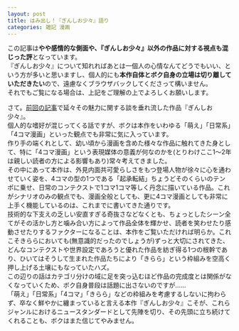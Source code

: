 ```yaml
---
layout: post
title: はみ出し！『ぎんしお少々』語り
categories: 雑記 漫画
---
```


この記事は**やや感情的な側面や、『ぎんしお少々』以外の作品に対する視点も混じった評**となっています。  
『ぎんしお少々』について知れればあとは一個人の心情なんてどうでもいい、という方が多いと思いますし、個人的にも**本作自体とボク自身の立場は切り離していただきたい**ので、遠慮なくブラウザバックしてくださって構いません。  
それでもご覧になる場合は、上記をご理解の上でよろしくお願いします。

さて。[前回の記事][Ref1]で延々その魅力に関する談を垂れ流した作品『ぎんしお少々』。  
個人的な嗜好が混じってくる話ですが、ボクは本作をいわゆる「萌え」「日常系」「4コマ漫画」といった観点でも非常に気に入っています。  
作り手の端くれとして、幼い頃から漫画を含めた様々な作品に触れてきた身として、特に「4コマ漫画」という表現媒体の意義が何なのかを(とりわけここ1〜2年は親しい読者の方による影響もあり)常々考えてきました。  
その中にあって本作は、外見内面共可愛らしさをもつ登場人物が徐々に心を通わせていく姿を、4コマの型の1つである「起承転結」ちょうどそのくらいのテンポに乗せ、日常のコンテクストで1コマ1コマ等しく丹念に描いている作品。これがシナリオのみの観点でも、漫画全般としても、更に4コマ漫画としても非常に上手く機能しているのは、これまでに書いてきた通りです。  
技術的な下支えの乏しい安直すぎる奇抜さなどなくとも、ちょっとしたシーン全てがその活かし方と噛み合い方によって作品全体を輝かせ、読者を笑わせたり感動させたりするファクターになることは、本作をご覧いただければ明らか。これこそきららにおいても(無意識的だったのでしょうが)ずっと大切にされてきた、どんなコンテクストや世界設定であろうと優れた作品を紡ぎ得る1つの根幹であり、ひいてはそうして生まれた作品たちにより「きらら」という枠組みを空高く押し上げる土壌にもなっていたハズ。  
この辺りの話はカテゴリ分けの域に足を突っ込むほど作品の完成度とは関係がなくなっていくため、ボク自身普段は話題に出さないのですが……  
「萌え」「日常系」「4コマ」「きらら」などの枠組みを考慮するしないに拘わらず、卒なく鮮やかに纏まっていると言える本作『ぎんしお少々』こそが、これらジャンルにおけるニュースタンダードとして先陣を切り、その先頭に立ち続けてくれることも、ボクはまた信じてやみません。

[Ref1]: /2021-07-26-comic/
